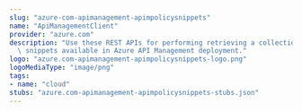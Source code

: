 ```yaml
---
slug: "azure-com-apimanagement-apimpolicysnippets"
name: "ApiManagementClient"
provider: "azure.com"
description: "Use these REST APIs for performing retrieving a collection of policy\
  \ snippets available in Azure API Management deployment."
logo: "azure.com-apimanagement-apimpolicysnippets-logo.png"
logoMediaType: "image/png"
tags:
- name: "cloud"
stubs: "azure.com-apimanagement-apimpolicysnippets-stubs.json"
---
```

